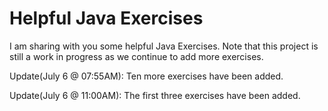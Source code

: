 # Helpful Java Exercises
I am sharing with you some helpful Java Exercises. Note that this project is still a work in progress as we continue to add more exercises.

Update(July 6 @ 07:55AM): Ten more exercises have been added.

Update(July 6 @ 11:00AM): The first three exercises have been added.
